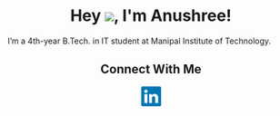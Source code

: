 <div align="center">
<h1> Hey <img src="https://raw.githubusercontent.com/MartinHeinz/MartinHeinz/master/wave.gif" width="30">, I'm Anushree!</h1>
</div>

I’m a 4th-year B.Tech. in IT student at Manipal Institute of Technology. 

<div align="center">
<h2> Connect With Me </h2>

<a href="https://www.linkedin.com/in/anushreejha/">
  <img src="https://github.com/CLorant/readme-social-icons/blob/main/large/filled/linkedin.svg" width="35px" alt="LinkedIn"/>
</a>
</div>
